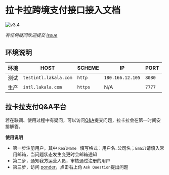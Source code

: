 # 拉卡拉跨境支付接口接入文档
![v3.4](https://img.shields.io/badge/Version-v3.4-blue.svg)

*有任何疑问欢迎提交 [issue](https://github.com/lklcrossboard/api/issues)*

## 环境说明
|**环境**|**HOST**|**SCHEME**|**IP**|**PORT**|
| ---- | ---- | ---- | ---- | ---- |
|测试|```testintl.lakala.com```|```http```|```180.166.12.105```|```8080```|
|生产|```intl.lakala.com```|```https```|N/A|```7777```|


## 拉卡拉支付Q&A平台
若在联调、使用过程中有疑问，可以访问[Q&A](http://testintl.lakala.com:8080/ponder/)提交问题，拉卡拉会在第一时间安排解答。

**使用说明**

* 第一步注册用户，其中 ```RealName ``` 填写格式：用户名_公司名；```Email```请填入常用邮箱，当问题状态发生变更时会邮箱通知
* 第二步，通知我方运营人员，审核通过注册的用户
* 第三步，访问 [ponder](http://testintl.lakala.com:8080/ponder/)，点击右上角 ```Ask Question```提出问题

